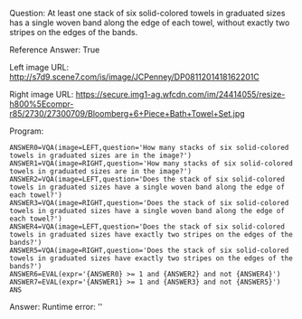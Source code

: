 Question: At least one stack of six solid-colored towels in graduated sizes has a single woven band along the edge of each towel, without exactly two stripes on the edges of the bands.

Reference Answer: True

Left image URL: http://s7d9.scene7.com/is/image/JCPenney/DP0811201418162201C

Right image URL: https://secure.img1-ag.wfcdn.com/im/24414055/resize-h800%5Ecompr-r85/2730/27300709/Bloomberg+6+Piece+Bath+Towel+Set.jpg

Program:

```
ANSWER0=VQA(image=LEFT,question='How many stacks of six solid-colored towels in graduated sizes are in the image?')
ANSWER1=VQA(image=RIGHT,question='How many stacks of six solid-colored towels in graduated sizes are in the image?')
ANSWER2=VQA(image=LEFT,question='Does the stack of six solid-colored towels in graduated sizes have a single woven band along the edge of each towel?')
ANSWER3=VQA(image=RIGHT,question='Does the stack of six solid-colored towels in graduated sizes have a single woven band along the edge of each towel?')
ANSWER4=VQA(image=LEFT,question='Does the stack of six solid-colored towels in graduated sizes have exactly two stripes on the edges of the bands?')
ANSWER5=VQA(image=RIGHT,question='Does the stack of six solid-colored towels in graduated sizes have exactly two stripes on the edges of the bands?')
ANSWER6=EVAL(expr='{ANSWER0} >= 1 and {ANSWER2} and not {ANSWER4}')
ANSWER7=EVAL(expr='{ANSWER1} >= 1 and {ANSWER3} and not {ANSWER5}')
ANS
```
Answer: Runtime error: ''

